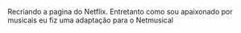 Recriando a pagina do Netflix.
Entretanto como sou apaixonado por musicais eu fiz uma adaptação para o Netmusical